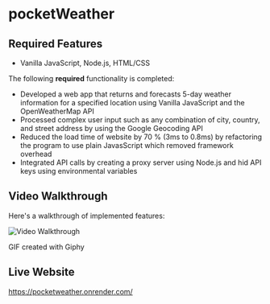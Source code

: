# pocketWeather




## Required Features
* Vanilla JavaScript, Node.js, HTML/CSS 

The following **required** functionality is completed:

* Developed a web app that returns and forecasts 5-day weather information for a specified location using Vanilla JavaScript and the OpenWeatherMap API 
* Processed complex user input such as any combination of city, country, and street address by using the Google Geocoding API
* Reduced the load time of website by 70 % (3ms to 0.8ms) by refactoring the program to use plain JavasScript which removed framework overhead 
* Integrated API calls by creating a proxy server using Node.js and hid API keys using environmental variables


## Video Walkthrough

Here's a walkthrough of implemented features:

<img src='https://media.giphy.com/media/v1.Y2lkPTc5MGI3NjExN2U5NmIyNzU4M2E0NmZiYTEyMzZjZjNlNDgzZmVmYzZhYmRmODI5ZCZjdD1n/6hbJvNeYxoWqAC4gOT/giphy.gif' title='Video Walkthrough' width='' alt='Video Walkthrough' />

<!-- Replace this with whatever GIF tool you used! -->
GIF created with Giphy 

## Live Website
https://pocketweather.onrender.com/


